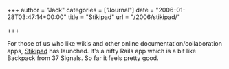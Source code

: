+++
author = "Jack"
categories = ["Journal"]
date = "2006-01-28T03:47:14+00:00"
title = "Stikipad"
url = "/2006/stikipad/"

+++

For those of us who like wikis and other online documentation/collaboration apps, [Stikipad](<http://www.stikipad.com/>) has launched. It's a nifty Rails app which is a bit like Backpack from 37 Signals. So far it feels pretty good.